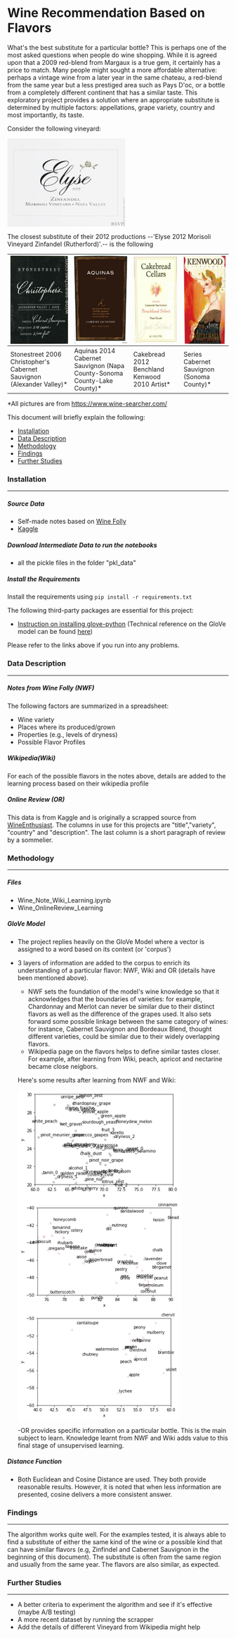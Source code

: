 # Wine Recommendation Based on Flavors

What's the best substitute for a particular bottle? This is perhaps one of the most asked questions when people do wine shopping. While it is agreed upon that a 2009 red-blend from Margaux is a true gem, it certainly has a price to match. Many people might sought a more affordable alternative: perhaps a vintage wine from a later year in the same chateau, a red-blend from the same year but a less prestiged area such as Pays D'oc, or a bottle from a completely different continent that has a similar taste. This exploratory project provides a solution where an appropriate substitute is determined by multiple factors: appellations, grape variety, country and most importantly, its taste.

Consider the following vineyard:

<img src="pics/red_origin.jpg" align="center" style="height: 200px"/> 

The closest substitute of their 2012 productions --'Elyse 2012 Morisoli Vineyard Zinfandel (Rutherford)'.-- is the following

| <img src="pics/red1.jpg" align="center" style="height: 200px"/>        | <img src="pics/red2.jpg" align="center" style="height: 200px"/>            |<img src="pics/red3.jpg" align="center" style="height: 200px"/> |<img src="pics/red4.jpg" align="center" style="height: 200px"/> |
| --- |---| --- | --- |
| Stonestreet 2006 Christopher's Cabernet Sauvignon (Alexander Valley)* | Aquinas 2014 Cabernet Sauvignon (Napa County-Sonoma County-Lake County)* | Cakebread 2012 Benchland Kenwood 2010 Artist* |Series Cabernet Sauvignon (Sonoma County)* |

*All pictures are from https://www.wine-searcher.com/

This document will briefly explain the following:

  - [Installation](#installation)
  - [Data Description](#Data-Description)
  - [Methodology](#Methodology)
  - [Findings](#Findings)
  - [Further Studies](#Further-Studies)
  
### Installation
----------------------------------
##### Source Data 
  - Self-made notes based on [Wine Folly](wine_folly)
  - [Kaggle](kaggle)
  
##### Download Intermediate Data to run the notebooks
- all the pickle files in the folder "pkl_data"

##### Install the Requirements
  Install the requirements using ```pip install -r requirements.txt```
  
  The following third-party packages are essential for this project:
   - [Instruction on installing glove-python](glove_python)
  (Technical reference on the GloVe model can be found [here](GloVe))
   

Please refer to the links above if you run into any problems.

### Data Description
----------------------------------

##### Notes from Wine Folly (NWF)
  The following factors are summarized in a spreadsheet:
  - Wine variety
  - Places where its produced/grown
  - Properties (e.g., levels of dryness)
  - Possible Flavor Profiles 
   
##### Wikipedia(Wiki)
   For each of the possible flavors in the notes above, details are added to the learning process based on their wikipedia profile
   
#####  Online Review (OR)
   This data is from Kaggle and is originally a scrapped source from [WineEnthusiast](winewag).
   The columns in use for this projects are "title","variety", "country" and "description". The last column is a short paragraph of review by a sommelier.
   

### Methodology
----------------------------------
##### Files
- Wine_Note_Wiki_Learning.ipynb
- Wine_OnlineReview_Learning

##### GloVe Model
- The project replies heavily on the GloVe Model where a vector is assigned to a word based on its context (or 'corpus')
- 3 layers of information are added to the corpus to enrich its understanding of a particular flavor: NWF, Wiki and OR (details have been mentioned above). 
  - NWF sets the foundation of the model's wine knowledge so that it acknowledges that the boundaries of varieties: for example, Chardonnay and Merlot can never be similar due to their distinct flavors as well as the difference of the grapes used. It also sets forward some possible linkage between the same category of wines: for instance, Cabernet Sauvignon and Bordeaux Blend, thought different varieties, could be similar due to their widely overlapping flavors. 
  - Wikipedia page on the flavors helps to define similar tastes closer. For example, after learning from Wiki, peach, apricot and nectarine became close neigbors.
  
  Here's some results after learning from NWF and Wiki:
  
  <img src="pics/wine_flavor1.png" align="center" style="height: 250px"/>
  
  <img src="pics/wine_flavor2.png" align="center" style="height: 250px"/>
  
  <img src="pics/wine_flavor3.png" align="center" style="height: 250px"/>
  
  -OR provides specific information on a particular bottle. This is the main subject to learn. Knowledge learnt from NWF and Wiki adds value to this final stage of unsupervised learning.

##### Distance Function
- Both Euclidean and Cosine Distance are used. They both provide reasonable results. However, it is noted that when less information are presented, cosine delivers a more consistent answer.

### Findings
----------------------------------

The algorithm works quite well. For the examples tested, it is always able to find a substitute of either the same kind of the wine or a possible kind that can have similar flavors (e.g, Zinfindel and Cabernet Sauvignon in the beginning of this document). The substitute is often from the same region and usually from the same year. The flavors are also similar, as expected.


### Further Studies
----------------------------------
- A better criteria to experiment the algorithm and see if it's effective (maybe A/B testing)
- A more recent dataset by running the scrapper
- Add the details of different Vineyard from Wikipedia might help

[//]: # 


   [wine_folly]: https://www.amazon.com/Wine-Folly-Essential-Guide/dp/1592408990/ref=sr_1_2?crid=4KTQHE67IH5R&keywords=wine+folly&qid=1574797120&sprefix=wine-folly%2Caps%2C125&sr=8-2
   [glove_python]: https://github.com/maciejkula/glove-python/wiki/Installation-on-Windows
   [GloVe]: https://nlp.stanford.edu/projects/glove/
   [kaggle]: https://www.kaggle.com/sudhirnl7/wine-recommender
   [winewag]: https://www.winemag.com/?s=&drink_type=wine
